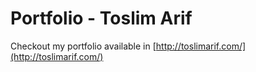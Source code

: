 # Portfolio - Toslim Arif

Checkout my portfolio available in  [http://toslimarif.com/](http://toslimarif.com/)
